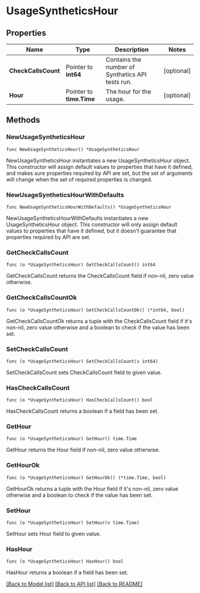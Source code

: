 # UsageSyntheticsHour

## Properties

Name | Type | Description | Notes
---- | ---- | ----------- | ------
**CheckCallsCount** | Pointer to **int64** | Contains the number of Synthetics API tests run. | [optional] 
**Hour** | Pointer to **time.Time** | The hour for the usage. | [optional] 

## Methods

### NewUsageSyntheticsHour

`func NewUsageSyntheticsHour() *UsageSyntheticsHour`

NewUsageSyntheticsHour instantiates a new UsageSyntheticsHour object.
This constructor will assign default values to properties that have it defined,
and makes sure properties required by API are set, but the set of arguments
will change when the set of required properties is changed.

### NewUsageSyntheticsHourWithDefaults

`func NewUsageSyntheticsHourWithDefaults() *UsageSyntheticsHour`

NewUsageSyntheticsHourWithDefaults instantiates a new UsageSyntheticsHour object.
This constructor will only assign default values to properties that have it defined,
but it doesn't guarantee that properties required by API are set.

### GetCheckCallsCount

`func (o *UsageSyntheticsHour) GetCheckCallsCount() int64`

GetCheckCallsCount returns the CheckCallsCount field if non-nil, zero value otherwise.

### GetCheckCallsCountOk

`func (o *UsageSyntheticsHour) GetCheckCallsCountOk() (*int64, bool)`

GetCheckCallsCountOk returns a tuple with the CheckCallsCount field if it's non-nil, zero value otherwise
and a boolean to check if the value has been set.

### SetCheckCallsCount

`func (o *UsageSyntheticsHour) SetCheckCallsCount(v int64)`

SetCheckCallsCount sets CheckCallsCount field to given value.

### HasCheckCallsCount

`func (o *UsageSyntheticsHour) HasCheckCallsCount() bool`

HasCheckCallsCount returns a boolean if a field has been set.

### GetHour

`func (o *UsageSyntheticsHour) GetHour() time.Time`

GetHour returns the Hour field if non-nil, zero value otherwise.

### GetHourOk

`func (o *UsageSyntheticsHour) GetHourOk() (*time.Time, bool)`

GetHourOk returns a tuple with the Hour field if it's non-nil, zero value otherwise
and a boolean to check if the value has been set.

### SetHour

`func (o *UsageSyntheticsHour) SetHour(v time.Time)`

SetHour sets Hour field to given value.

### HasHour

`func (o *UsageSyntheticsHour) HasHour() bool`

HasHour returns a boolean if a field has been set.


[[Back to Model list]](../README.md#documentation-for-models) [[Back to API list]](../README.md#documentation-for-api-endpoints) [[Back to README]](../README.md)


